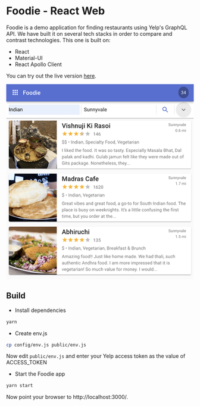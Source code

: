 # Foodie - React Web

Foodie is a demo application for finding restaurants using Yelp's GraphQL API.
We have built it on several tech stacks in order to compare and contrast
technologies. This one is built on:

-   React
-   Material-UI
-   React Apollo Client

You can try out the live version
[here](https://foodie-react-web.firebaseapp.com/).

![Screen Shot](assets/screenshot.png)

## Build

-   Install dependencies

```bash
yarn
```

-   Create env.js

```bash
cp config/env.js public/env.js
```

Now edit `public/env.js` and enter your Yelp access token as the value of
ACCESS_TOKEN

-   Start the Foodie app

```bash
yarn start
```

Now point your browser to http://localhost:3000/.
